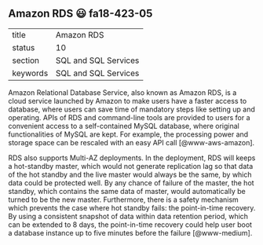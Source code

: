 ## Amazon RDS :smiley: fa18-423-05


|          |                      |
| -------- | -------------------- |
| title    | Amazon RDS           | 
| status   | 10                   |
| section  | SQL and SQL Services |
| keywords | SQL and SQL Services |



Amazon Relational Database Service, also known as Amazon RDS, is a 
cloud service launched by Amazon to make users have a faster access 
to database, where users can save time of mandatory steps like setting 
up and operating. APIs of RDS and command-line tools are provided to 
users for a convenient access to a self-contained MySQL database, where 
original functionalities of MySQL are kept. For example, the processing
 power and storage space can be rescaled with an easy API call 
[@www-aws-amazon].

RDS also supports Multi-AZ deployments. In the deployment, RDS will 
keeps a hot-standby master, which would not generate replication lag so
 that data of the hot standby and the live master would always be the
 same, by which data could be protected well. By any chance of failure
 of the master, the hot standby, which contains the same data of master, 
would automatically be turned to be the new master. Furthermore,
 there is a safety mechanism which prevents the case where hot standby
 fails: the point-in-time recovery. By using a consistent snapshot of data 
within data retention period, which can be extended to 8 days, the 
point-in-time recovery could help user boot a database instance up 
to five minutes before the failure [@www-medium].




     
